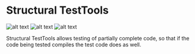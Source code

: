 # Structural TestTools
![alt text](https://img.shields.io/nuget/v/OleVanSanten.TestTools?label=TestTools%20nuget "TestTools nuget package")
![alt text](https://img.shields.io/nuget/v/OleVanSanten.TestTools.Generator?label=TestTools%20Generator%20nuget "TestTools Generator nuget package")
![alt text](https://img.shields.io/nuget/v/OleVanSanten.TestTools.MSTest?label=TestTools%20MSTest%20nuget "TestTools MSTest nuget package")

Structural TestTools allows testing of partially complete code, so that if the code being tested compiles the test code does as well.   
